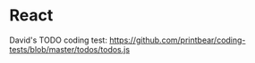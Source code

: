 # React
David's TODO coding test: https://github.com/printbear/coding-tests/blob/master/todos/todos.js